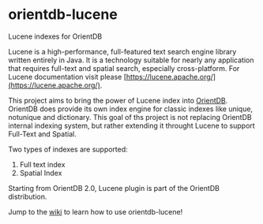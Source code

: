 orientdb-lucene
===============

Lucene indexes for OrientDB

Lucene is a high-performance, full-featured text search engine library written entirely in Java. It is a technology suitable for nearly any application that requires full-text and spatial search, especially cross-platform. For Lucene documentation visit please [https://lucene.apache.org/](https://lucene.apache.org/).


This project aims to bring the power of Lucene index into [OrientDB](https://github.com/orientechnologies/orientdb). OrientDB does provide its own index engine for classic indexes like unique, notunique and dictionary. This goal of ths project is not replacing OrientDB internal indexing system, but rather extending it throught Lucene to support Full-Text and Spatial.

Two types of indexes are supported:

1. Full text index
2. Spatial Index

Starting from OrientDB 2.0, Lucene plugin is part of the OrientDB distribution.

Jump to the [wiki](https://github.com/orientechnologies/orientdb-lucene/wiki) to learn how to use orientdb-lucene!
